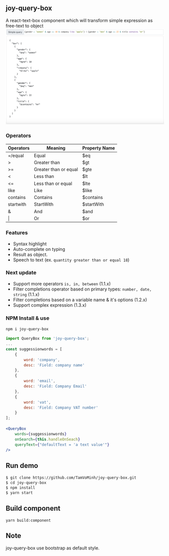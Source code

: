 ## joy-query-box
A react-text-box component which will transform simple expression as free-text to object
![Example](/assets/simple-query-example.png)

### Operators

|   Operators       |       Meaning         | Property Name  |
|-------------------|-----------------------| ---------------|
|   =/equal         | Equal                 | $eq            |
|   >               | Greater than          | $gt            |
|   >=              | Greater than or equal | $gte           |
|   <               | Less than             | $lt            |
|   <=              | Less than or equal    | $lte           |
|   like            | Like                  | $like          |
|   contains        | Contains              | $contains      |
|   startwith       | StartWith             | $startWith     |
|   &               | And                   | $and           |
|   &#124;          | Or                    | $or            |

### Features
* Syntax highlight
* Auto-complete on typing
* Result as object.
* Speech to text (ex. `quantity greater than or equal 18`)

### Next update
* Support more operators  ``is, in, between`` (1.1.x)
* Filter completions operator based on primary types: ``number, date, string`` (1.1.x)
* Filter completions based on a variable name & it's options (1.2.x)
* Support complex expression (1.3.x)

### NPM Install & use
```shell
npm i joy-query-box
```

```jsx
import QueryBox from 'joy-query-box';
...
const suggessionwords = [
    {
        word: 'company',
        desc: 'Field: company name'
    },
    {
        word: 'email',
        desc: 'Field: Company Email'
    },
    {
        word: 'vat',
        desc: 'Field: Company VAT number'
    }
];

<QueryBox
    words={suggessionwords}
    onSearch={this.handleOnSeach}
    queryText={"defaultText = 'a text value'"}
/>

```

## Run demo
```shell
$ git clone https://github.com/TamVoMinh/joy-query-box.git
$ cd joy-query-box 
$ npm install
$ yarn start
```

## Build component
```shell
yarn build:component
```

## Note
joy-query-box use bootstrap as default style.
